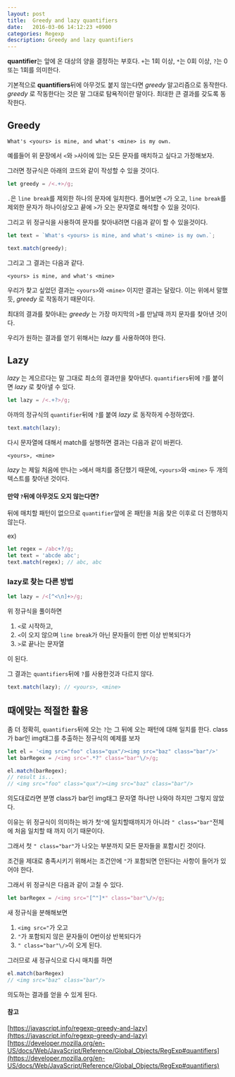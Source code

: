 ```yaml
---
layout: post
title:  Greedy and lazy quantifiers
date:   2016-03-06 14:12:23 +0900
categories: Regexp
description: Greedy and lazy quantifiers
---
```


**quantifier**는 앞에 온 대상의 양을 결정하는 부호다.
`+`는 1회 이상, `*`는 0회 이상, `?`는 0또는 1회를 의미한다.

기본적으로 **quantifiers**뒤에 아무것도 붙지 않는다면 _greedy_ 알고리즘으로 동작한다. _greedy_ 로 작동한다는 것은 말 그대로 탐욕적이란 말이다. 최대한 큰 결과를 갖도록 동작한다.

## Greedy

```
What's <yours> is mine, and what's <mine> is my own.
```

예를들어 위 문장에서  `<`와 `>`사이에 있는 모든 문자를 매치하고 싶다고 가정해보자.

그러면 정규식은 아래의 코드와 같이 작성할 수 있을 것이다.

```js
let greedy = /<.+>/g;
```

`.`은 `line break`를 제외한 하나의 문자에 일치한다.
플어보면 `<`가 오고, `line break`를 제외한 문자가 하나이상오고 끝에 `>`가 오는 문자열로 해석할 수 있을 것이다.

그리고 위 정규식을 사용하여 문자를 찾아내려면 다음과 같이 할 수 있을것이다.

```js
let text = `What's <yours> is mine, and what's <mine> is my own.`;

text.match(greedy);
```
그리고 그 결과는 다음과 같다.

```
<yours> is mine, and what's <mine>
```

<script async src="//jsfiddle.net/Lcqubryf/2/embed/js,result/dark/"></script>

우리가 찾고 싶었던 결과는 `<yours>`와 `<mine>` 이지만 결과는 달랐다. 이는 위에서 말했듯, _greedy_ 로 작동하기 때문이다.

최대의 결과를 찾아내는 _greedy_ 는 가장 마지막의 `>`를 만날때 까지 문자를 찾아낸 것이다.

우리가 원하는 결과를 얻기 위해서는 _lazy_ 를 사용하여야 한다.

## Lazy

_lazy_ 는 게으르다는 말 그대로 최소의 결과만을 찾아낸다.
`quantifiers`뒤에 `?`를 붙이면 _lazy_ 로 찾아낼 수 있다.

```js
let lazy = /<.+?>/g;
```
아까의 정규식의 `quantifier`뒤에 `?`를 붙여 _lazy_ 로 동작하게 수정하였다. 
```js
text.match(lazy);
```
다시 문자열에 대해서 match를 실행하면 결과는 다음과 같이 바뀐다.
```
<yours>, <mine>
```
<script async src="//jsfiddle.net/Lcqubryf/5/embed/js,result/dark/"></script>

_lazy_ 는 제일 처음에 만나는 `>`에서 매치를 중단했기 때문에, `<yours>`와 `<mine>` 두 개의 텍스트를 찾아낸 것이다.

#### 만약 `?`뒤에 아무것도 오지 않는다면?

뒤에 매치할 패턴이 없으므로 `quantifier`앞에 온 패턴을 처음 찾은 이후로 더 진행하지 않는다.

ex)
```js
let regex = /abc+?/g;
let text = 'abcde abc';
text.match(regex); // abc, abc
```

### lazy로 찾는 다른 방법

```js
let lazy = /<[^<\n]+>/g;
```
위 정규식을 풀이하면 
1. `<`로 시작하고, 
2. `<`이 오지 않으며 `line break`가 아닌 문자들이 한번 이상 반복되다가
3. `>`로 끝나는 문자열

이 된다.

그 결과는 `quantifiers`뒤에 `?`를 사용한것과 다르지 않다.

```js
text.match(lazy); // <yours>, <mine>
```
<script async src="//jsfiddle.net/Lcqubryf/7/embed/js,result/dark/"></script>


## 때에맞는 적절한 활용

좀 더 정확히, `quantifiers`뒤에 오는 `?`는 그 뒤에 오는 패턴에 대해 일치를 한다.
class가 bar인 img태그를 추출하는 정규식의 예제를 보자
```js
let el = '<img src="foo" class="qux"/><img src="baz" class="bar"/>'
let barRegex = /<img src=".*?" class="bar"\/>/g;

el.match(barRegex);
// result is...
// <img src="foo" class="qux"/><img src="baz" class="bar"/>
```
의도대로라면 분명 class가 bar인 img태그 문자열 하나만 나와야 하지만 그렇지 않았다.

이유는 위 정규식이 의미하는 바가 첫`"`에 일치할때까지가 아니라 `" class="bar"`전체에 처음 일치할 때 까지 이기 때문이다.

그래서 첫  `" class="bar"`가 나오는 부분까지 모든 문자들을 포함시킨 것이다.

조건을 제대로 충족시키기 위해서는 조건안에 `"`가 포함되면 안된다는 사항이 들어가 있어야 한다.

그래서 위 정규식은 다음과 같이 고칠 수 있다.
```js
let barRegex = /<img src="[^"]*" class="bar"\/>/g;
```
새 정규식을 분해해보면
1. `<img src="`가 오고
2. `"`가 포함되지 않은 문자들이 0번이상 반복되다가
3. `" class="bar"\/>`이 오게 된다.

그러므로 새 정규식으로 다시 매치를 하면
```js
el.match(barRegex)
// <img src="baz" class="bar"/>
```
의도하는 결과를 얻을 수 있게 된다.

#### 참고
[https://javascript.info/regexp-greedy-and-lazy](https://javascript.info/regexp-greedy-and-lazy)
[https://developer.mozilla.org/en-US/docs/Web/JavaScript/Reference/Global_Objects/RegExp#quantifiers](https://developer.mozilla.org/en-US/docs/Web/JavaScript/Reference/Global_Objects/RegExp#quantifiers)
